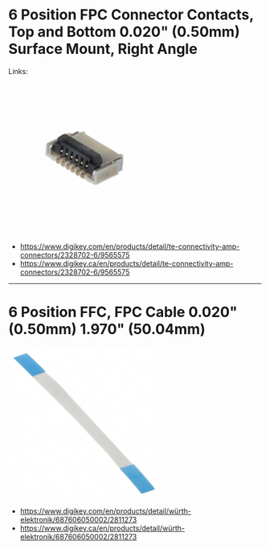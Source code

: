 # 6 Position FPC Connector Contacts, Top and Bottom 0.020" (0.50mm) Surface Mount, Right Angle

Links:

<img src="./2328702-6.jpg" width="300px" />

- https://www.digikey.com/en/products/detail/te-connectivity-amp-connectors/2328702-6/9565575
- https://www.digikey.ca/en/products/detail/te-connectivity-amp-connectors/2328702-6/9565575

-------
# 6 Position FFC, FPC Cable 0.020" (0.50mm) 1.970" (50.04mm)

<img src="./687606050002.jpg" width="300px" /> 

- https://www.digikey.com/en/products/detail/würth-elektronik/687606050002/2811273
- https://www.digikey.ca/en/products/detail/würth-elektronik/687606050002/2811273
